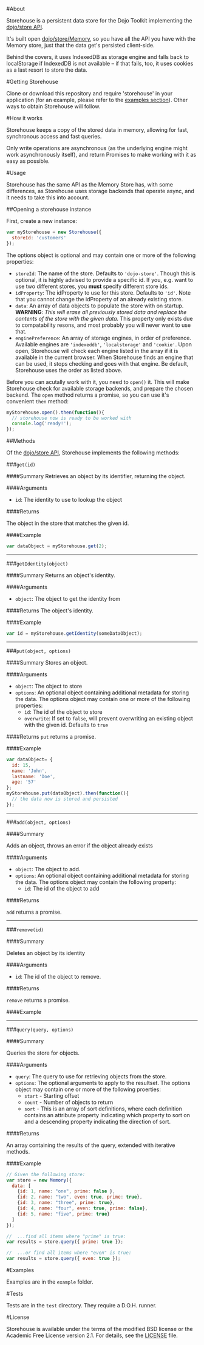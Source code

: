 #About

Storehouse is a persistent data store for the Dojo Toolkit implementing the [dojo/store API](http://dojotoolkit.org/reference-guide/1.8/dojo/store.html).

It's built open [dojo/store/Memory](http://dojotoolkit.org/reference-guide/1.8/dojo/store/Memory.html), so you have all the API you have with the Memory store, just that the data get's persisted client-side.

Behind the covers, it uses IndexedDB as storage engine and falls back to localStorage if IndexedDB is not available – if that fails, too, it uses cookies as a last resort to store the data.

#Getting Storehouse

Clone or download this repository and require 'storehouse' in your application (for an example, please refer to the [examples section](https://github.com/jensarps/storehouse#examples)). Other ways to obtain Storehouse will follow.

#How it works

Storehouse keeps a copy of the stored data in memory, allowing for fast, synchronous access and fast queries.

Only write operations are asynchronous (as the underlying engine might work asynchronously itself), and return Promises to make working with it as easy as possible.

#Usage

Storehouse has the same API as the Memory Store has, with some differences, as Storehouse uses storage backends that operate async, and it needs to take this into account.

##Opening a storehouse instance

First, create a new instance:

```javascript
var myStorehouse = new Storehouse({
  storeId: 'customers'
});
```

The options object is optional and may contain one or more of the following properties:

* `storeId`: The name of the store. Defaults to `'dojo-store'`. Though this is optional, it is highly advised to provide a specific id. If you, e.g. want to use two different stores, you **must** specify different store ids.
* `idProperty`: The idProperty to use for this store. Defaults to `'id'`. Note that you cannot change the idProperty of an already existing store.
* `data`: An array of data objects to populate the store with on startup. **WARNING**: *This will erase all previously stored data and replace the contents of the store with the given data.* This property only exists due to compatability resons, and most probably you will never want to use that.
* `enginePreference`: An array of storage engines, in order of preference. Available engines are `'indexeddb'`, `'localstorage'` and `'cookie'`. Upon open, Storehouse will check each engine listed in the array if it is available in the current browser. When Storehouse finds an engine that can be used, it stops checking and goes with that engine. Be default, Storehouse uses the order as listed above.

Before you can acutally work with it, you need to `open()` it. This will make Storehouse check for available storage backends, and prepare the chosen backend. The `open` method returns a promise, so you can use it's convenient `then` method:

```javascript
myStorehouse.open().then(function(){
  // storehouse now is ready to be worked with
  console.log('ready!');
});
```
##Methods

Of the [dojo/store API](http://dojotoolkit.org/reference-guide/1.8/dojo/store.html#api), Storehouse implements the following methods:


###`get(id)`

####Summary
Retrieves an object by its identifier, returning the object.

####Arguments

* `id`: The identity to use to lookup the object

####Returns

The object in the store that matches the given id.

####Example

```javascript
var dataObject = myStorehouse.get(2);
```

---

###`getIdentity(object)`

####Summary
Returns an object's identity.

####Arguments
* `object`: The object to get the identity from

####Returns
The object's identity.	

####Example

```javascript
var id = myStorehouse.getIdentity(someDataObject);
```

---
	

###`put(object, options)`

####Summary
Stores an object.

####Arguments

* `object`: The object to store
* `options`: An optional object containing additional metadata for storing the data. The options object may contain one or more of the following properties:
  * `id`: The id of the object to store
  * `overwrite`: If set to `false`, will prevent overwriting an existing object with the given id. Defaults to `true`

####Returns
`put` returns a promise.

####Example

```javascript
var dataObject= {
  id: 15,
  name: 'John',
  lastname: 'Doe',
  age: '57'
};
myStorehouse.put(dataObject).then(function(){
  // the data now is stored and persisted
});
```

---

###`add(object, options)`

####Summary

Adds an object, throws an error if the object already exists

####Arguments

* `object`: The object to add.
* `options`: An optional object containing additional metadata for storing the data. The options object may contain the following property:
  * `id`: The id of the object to add

####Returns

`add` returns a promise.

---

###`remove(id)`

####Summary

Deletes an object by its identity

####Arguments

* `id`: The id of the object to remove.

####Returns

`remove` returns a promise.

####Example


---

###`query(query, options)`

####Summary

Queries the store for objects.

####Arguments

* `query`: The query to use for retrieving objects from the store.
* `options`: The optional arguments to apply to the resultset. The options object may contain one or more of the following proerties:
  * `start` - Starting offset
  * `count` - Number of objects to return
  * `sort` - This is an array of sort definitions, where each definition contains an attribute property indicating which property to sort on and a descending property indicating the direction of sort.

####Returns

An array containing the results of the query, extended with iterative methods.

####Example

```javascript
// Given the following store:
var store = new Memory({
  data: [
    {id: 1, name: "one", prime: false },
    {id: 2, name: "two", even: true, prime: true},
    {id: 3, name: "three", prime: true},
    {id: 4, name: "four", even: true, prime: false},
    {id: 5, name: "five", prime: true}
  ]
});

//	...find all items where "prime" is true:
var results = store.query({ prime: true });

//	...or find all items where "even" is true:
var results = store.query({ even: true });
```

#Examples

Examples are in the `example` folder.

#Tests

Tests are in the `test` directory. They require a D.O.H. runner.

#License

Storehouse is available under the terms of the modified BSD license or the Academic Free License version 2.1. For details, see the [LICENSE](https://github.com/jensarps/storehouse/blob/master/LICENSE) file.


